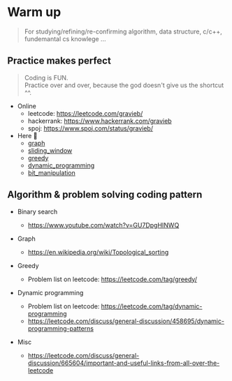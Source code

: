# Warm up
> For studying/refining/re-confirming algorithm, data structure, c/c++, fundemantal cs knowlege ...

## Practice makes perfect
> Coding is FUN.  
> Practice over and over, because the god doesn't give us the shortcut ^^.
- Online 
  - leetcode: https://leetcode.com/gravieb/
  - hackerrank: https://www.hackerrank.com/gravieb
  - spoj: https://www.spoj.com/status/gravieb/
- Here :muscle:
  - [graph](practice/cpp/graph)
  - [sliding_window](practice/cpp/sliding_window)
  - [greedy](practice/cpp/greedy)
  - [dynamic_programming](practice/cpp/dynamic_programming)
  - [bit_manipulation](practice/cpp/bit_manipulation)

## Algorithm & problem solving coding pattern
- Binary search
  - https://www.youtube.com/watch?v=GU7DpgHINWQ
- Graph
  - https://en.wikipedia.org/wiki/Topological_sorting
- Greedy
  - Problem list on leetcode: https://leetcode.com/tag/greedy/
- Dynamic programming
  - Problem list on leetcode: https://leetcode.com/tag/dynamic-programming
  - https://leetcode.com/discuss/general-discussion/458695/dynamic-programming-patterns

- Misc
  - https://leetcode.com/discuss/general-discussion/665604/important-and-useful-links-from-all-over-the-leetcode